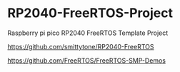 # RP2040-FreeRTOS-Project
Raspberry pi pico RP2040 FreeRTOS Template Project

https://github.com/smittytone/RP2040-FreeRTOS

https://github.com/FreeRTOS/FreeRTOS-SMP-Demos


